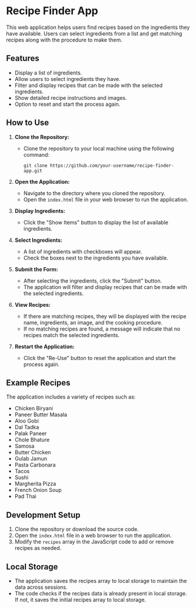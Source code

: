 # Recipe Finder App

This web application helps users find recipes based on the ingredients they have available. Users can select ingredients from a list and get matching recipes along with the procedure to make them.

## Features

- Display a list of ingredients.
- Allow users to select ingredients they have.
- Filter and display recipes that can be made with the selected ingredients.
- Show detailed recipe instructions and images.
- Option to reset and start the process again.

## How to Use

1. **Clone the Repository:**
   - Clone the repository to your local machine using the following command:
     ```
     git clone https://github.com/your-username/recipe-finder-app.git
     ```

2. **Open the Application:**
   - Navigate to the directory where you cloned the repository.
   - Open the `index.html` file in your web browser to run the application.

3. **Display Ingredients:**
   - Click the "Show Items" button to display the list of available ingredients.

4. **Select Ingredients:**
   - A list of ingredients with checkboxes will appear.
   - Check the boxes next to the ingredients you have available.

5. **Submit the Form:**
   - After selecting the ingredients, click the "Submit" button.
   - The application will filter and display recipes that can be made with the selected ingredients.

6. **View Recipes:**
   - If there are matching recipes, they will be displayed with the recipe name, ingredients, an image, and the cooking procedure.
   - If no matching recipes are found, a message will indicate that no recipes match the selected ingredients.

7. **Restart the Application:**
   - Click the "Re-Use" button to reset the application and start the process again.

## Example Recipes

The application includes a variety of recipes such as:

- Chicken Biryani
- Paneer Butter Masala
- Aloo Gobi
- Dal Tadka
- Palak Paneer
- Chole Bhature
- Samosa
- Butter Chicken
- Gulab Jamun
- Pasta Carbonara
- Tacos
- Sushi
- Margherita Pizza
- French Onion Soup
- Pad Thai

## Development Setup

1. Clone the repository or download the source code.
2. Open the `index.html` file in a web browser to run the application.
3. Modify the `recipes` array in the JavaScript code to add or remove recipes as needed.

## Local Storage

- The application saves the recipes array to local storage to maintain the data across sessions.
- The code checks if the recipes data is already present in local storage. If not, it saves the initial recipes array to local storage.

